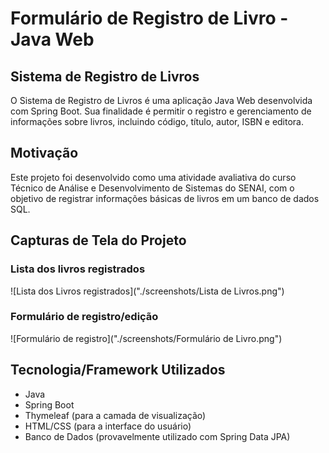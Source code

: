 # Formulário de Registro de Livro - Java Web

## Sistema de Registro de Livros
O Sistema de Registro de Livros é uma aplicação Java Web desenvolvida com Spring Boot. Sua finalidade é permitir o registro e gerenciamento de informações sobre livros, incluindo código, título, autor, ISBN e editora.

## Motivação
Este projeto foi desenvolvido como uma atividade avaliativa do curso Técnico de Análise e Desenvolvimento de Sistemas do SENAI, com o objetivo de registrar informações básicas de livros em um banco de dados SQL.

## Capturas de Tela do Projeto

### Lista dos livros registrados
![Lista dos Livros registrados]("./screenshots/Lista de Livros.png")

### Formulário de registro/edição
![Formulário de registro]("./screenshots/Formulário de Livro.png")

## Tecnologia/Framework Utilizados
- Java
- Spring Boot
- Thymeleaf (para a camada de visualização)
- HTML/CSS (para a interface do usuário)
- Banco de Dados (provavelmente utilizado com Spring Data JPA)
